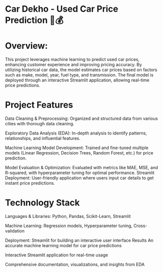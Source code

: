 
# Car Dekho - Used Car Price Prediction 🚗💰

# Overview:

This project leverages machine learning to predict used car prices, enhancing customer experience and improving pricing accuracy. By utilizing historical car data, the model estimates car prices based on factors such as make, model, year, fuel type, and transmission. The final model is deployed through an interactive Streamlit application, allowing real-time price predictions.

# Project Features

Data Cleaning & Preprocessing: Organized and structured data from various cities with thorough data cleaning.

Exploratory Data Analysis (EDA): In-depth analysis to identify patterns, relationships, and influential features.

Machine Learning Model Development: Trained and fine-tuned multiple models (Linear Regression, Decision Trees, Random Forest, etc.) for price prediction.

Model Evaluation & Optimization: Evaluated with metrics like MAE, MSE, and R-squared, with hyperparameter tuning for optimal performance.
Streamlit Deployment: User-friendly application where users input car details to get instant price predictions.

# Technology Stack

Languages & Libraries: Python, Pandas, Scikit-Learn, Streamlit

Machine Learning: Regression models, Hyperparameter tuning, Cross-validation

Deployment: Streamlit for building an interactive user interface
Results
An accurate machine learning model for car price predictions

Interactive Streamlit application for real-time usage

Comprehensive documentation, visualizations, and insights from EDA
